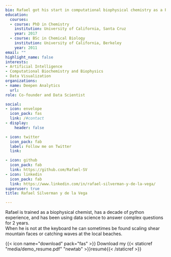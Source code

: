 ```yaml
---
bio: Rafael got his start in computational biophysical chemistry as a PhD student at U.C. Santa Cruz. He has built a solid understanding of data science and machine learning on a foundation of python and Linux skills. Rafael spends his weekends climbing rocks and mountains with his family.
education:
  courses:
  - course: PhD in Chemistry
    institution: University of California, Santa Cruz
    year: 2017
  - course: BSc in Chemical Biology
    institution: University of California, Berkeley
    year: 2011
email: ""
highlight_name: false
interests:
- Artificial Intelligence
- Computational Biochemistry and Biophysics
- Data Visualization
organizations:
- name: Deepen Analytics
  url: 
role: Co-founder and Data Scientist

social:
- icon: envelope
  icon_pack: fas
  link: /#contact
- display:
    header: false

- icon: twitter
  icon_pack: fab
  label: Follow me on Twitter
  link: 

- icon: github
  icon_pack: fab
  link: https://github.com/Rafael-SV
- icon: linkedin
  icon_pack: fab
  link: https://www.linkedin.com/in/rafael-silverman-y-de-la-vega/ 
superuser: true
title: Rafael Silverman y de la Vega

---
```


Rafael is trained as a biophysical chemist, has a decade of python experience, and has been using data science to answer complex questions for 2 years.  
When he is not at the keyboard he can sometimes be found scaling shear mountain faces or catching waves at the local beaches.

{{< icon name="download" pack="fas" >}} Download my {{< staticref "media/demo_resume.pdf" "newtab" >}}resumé{{< /staticref >}}



